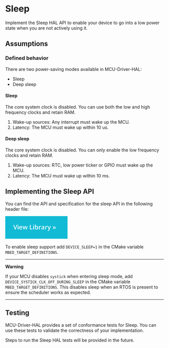 # Sleep

Implement the Sleep HAL API to enable your device to go into a low power state when you are not actively using it.

## Assumptions

### Defined behavior

There are two power-saving modes available in MCU-Driver-HAL:
* Sleep
* Deep sleep

#### Sleep

The core system clock is disabled. You can use both the low and high frequency clocks and retain RAM.

1. Wake-up sources: Any interrupt must wake up the MCU.
1. Latency: The MCU must wake up within 10 us.

#### Deep sleep

The core system clock is disabled. You can only enable the low frequency clocks and retain RAM.

1. Wake-up sources: RTC, low power ticker or GPIO must wake up the MCU.
1. Latency: The MCU must wake up within 10 ms.

## Implementing the Sleep API

You can find the API and specification for the sleep API in the following header file:

[![View code](../../images/view_library_button.png)](https://armmbed.github.io/MCU-Driver-HAL/doxygen/html/group__hal__sleep.html)


To enable sleep support add `DEVICE_SLEEP=1` in the CMake variable `MBED_TARGET_DEFINITIONS`.

---

**Warning**

If your MCU disables `systick` when entering sleep mode, add `DEVICE_SYSTICK_CLK_OFF_DURING_SLEEP` in the CMake variable `MBED_TARGET_DEFINITIONS`. This disables sleep when an RTOS is present to ensure the scheduler works as expected.

---

## Testing

MCU-Driver-HAL provides a set of conformance tests for Sleep. You can use these tests to validate the correctness of your implementation.

Steps to run the Sleep HAL tests will be provided in the future.
